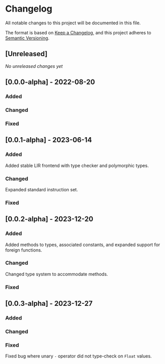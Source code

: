 # Changelog
All notable changes to this project will be documented in this file.

The format is based on [Keep a Changelog](https://keepachangelog.com/en/1.0.0/),
and this project adheres to [Semantic Versioning](https://semver.org/spec/v2.0.0.html).

## [Unreleased]

*No unreleased changes yet*

## [0.0.0-alpha] - 2022-08-20

### Added

### Changed

### Fixed

## [0.0.1-alpha] - 2023-06-14

### Added

Added stable LIR frontend with type checker and polymorphic types.

### Changed

Expanded standard instruction set.

### Fixed

## [0.0.2-alpha] - 2023-12-20

### Added

Added methods to types, associated constants, and expanded support for foreign functions.

### Changed

Changed type system to accommodate methods.

### Fixed

## [0.0.3-alpha] - 2023-12-27

### Added

### Changed

### Fixed

Fixed bug where unary `-` operator did not type-check on `Float` values.